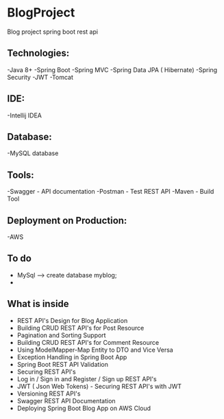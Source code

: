 # BlogProject
Blog project spring boot rest api 


## Technologies:
-Java 8+
-Spring Boot
-Spring MVC
-Spring Data JPA ( Hibernate)
-Spring Security
-JWT
-Tomcat

## IDE:
-Intellij IDEA

## Database:

-MySQL database

## Tools:

-Swagger - API documentation
-Postman - Test REST API
-Maven - Build Tool

## Deployment on Production:
-AWS

## To do
- MySql  -->  create database myblog;
- 
## What is inside
- REST API's Design for Blog Application
- Building CRUD REST API's for Post Resource
- Pagination and Sorting Support
- Building CRUD REST API's for Comment Resource
- Using ModelMapper-Map Entity to DTO and Vice Versa
- Exception Handling in Spring Boot App
- Spring Boot REST API Validation
- Securing REST API's
- Log in / Sign in and Register / Sign up REST API's
- JWT ( Json Web Tokens) - Securing REST API's with JWT
- Versioning REST API's
- Swagger REST API Documentation
- Deploying Spring Boot Blog App on AWS Cloud

